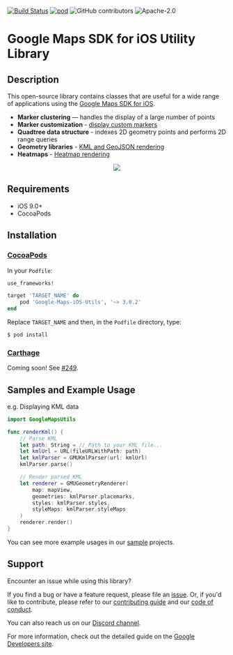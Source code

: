 [![Build Status](https://travis-ci.org/googlemaps/google-maps-ios-utils.svg?branch=master)](https://travis-ci.org/googlemaps/google-maps-ios-utils)
[![pod](https://img.shields.io/cocoapods/v/Google-Maps-iOS-Utils.svg)](https://cocoapods.org/pods/Google-Maps-iOS-Utils)
![GitHub contributors](https://img.shields.io/github/contributors/googlemaps/google-maps-ios-utils)
![Apache-2.0](https://img.shields.io/badge/license-Apache-blue)

Google Maps SDK for iOS Utility Library
=======================================

## Description

This open-source library contains classes that are useful for a wide
range of applications using the [Google Maps SDK for iOS][sdk].

- **Marker clustering** — handles the display of a large number of points
- **Marker customization** - [display custom markers][customizing-markers]
- **Quadtree data structure** - indexes 2D geometry points and performs
2D range queries
- **Geometry libraries** - [KML and GeoJSON rendering][geometry-rendering]
- **Heatmaps** - [Heatmap rendering][heatmap-rendering]

<p align="center"><img width=“80%" vspace=“10" src="https://cloud.githubusercontent.com/assets/16808355/16646253/77feeb96-446c-11e6-9ec1-19e12a7fb3ae.png"></p>

## Requirements

* iOS 9.0+
* CocoaPods

## Installation

### [CocoaPods](https://guides.cocoapods.org/using/using-cocoapods.html)

In your `Podfile`:

```ruby
use_frameworks!

target 'TARGET_NAME' do
    pod 'Google-Maps-iOS-Utils', '~> 3.0.2'
end
```

Replace `TARGET_NAME` and then, in the `Podfile` directory, type:

```bash
$ pod install
```

### [Carthage](https://github.com/Carthage/Carthage)

Coming soon! See [#249].

## Samples and Example Usage

e.g. Displaying KML data

```swift
import GoogleMapsUtils

func renderKml() {
    // Parse KML
    let path: String = // Path to your KML file...
    let kmlUrl = URL(fileURLWithPath: path)
    let kmlParser = GMUKmlParser(url: kmlUrl)
    kmlParser.parse()

    // Render parsed KML
    let renderer = GMUGeometryRenderer(
        map: mapView,
        geometries: kmlParser.placemarks,
        styles: kmlParser.styles,
        styleMaps: kmlParser.styleMaps
    )
    renderer.render()
}
```

You can see more example usages in our [sample][samples] projects.

## Support

Encounter an issue while using this library?

If you find a bug or have a feature request, please file an [issue].
Or, if you'd like to contribute, please refer to our [contributing guide][contributing] and our [code of conduct].

You can also reach us on our [Discord channel].

For more information, check out the detailed guide on the
[Google Developers site][devsite-guide].

[#249]: https://github.com/googlemaps/google-maps-ios-utils/issues/249
[Discord channel]: https://discord.gg/9fwRNWg
[contributing]: CONTRIBUTING.md
[code of conduct]: CODE_OF_CONDUCT.md
[devsite-guide]: https://developers.google.com/maps/documentation/ios-sdk/utility/
[sdk]: https://developers.google.com/maps/documentation/ios-sdk
[issue]: https://github.com/googlemaps/google-maps-ios-utils/issues
[customizing-markers]: CustomMarkers.md
[geometry-rendering]: GeometryRendering.md
[heatmap-rendering]: HeatmapRendering.md
[samples]: https://github.com/googlemaps/google-maps-ios-utils/tree/master/samples

